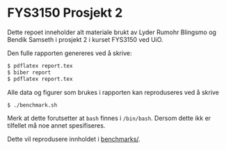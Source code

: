 # FYS3150 Prosjekt 2
Dette repoet inneholder alt materiale brukt av Lyder Rumohr Blingsmo og Bendik Samseth i prosjekt 2 i kurset FYS3150 ved UiO. 

Den fulle rapporten genereres ved å skrive:
``` bash
$ pdflatex report.tex
$ biber report
$ pdflatex report.tex
```

Alle data og figurer som brukes i rapporten kan reproduseres ved å skrive

``` bash
$ ./benchmark.sh
```
Merk at dette forutsetter at `bash` finnes i `/bin/bash`. Dersom dette ikk er tilfellet må noe annet spesifiseres.

Dette vil reprodusere innholdet i [benchmarks/](benchmarks/).
